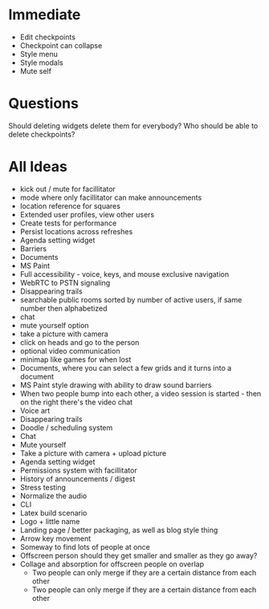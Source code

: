 # Immediate
* Edit checkpoints
* Checkpoint can collapse
* Style menu
* Style modals
* Mute self

# Questions

Should deleting widgets delete them for everybody?
Who should be able to delete checkpoints?

# All Ideas
* kick out / mute for facillitator
* mode where only facillitator can make announcements
* location reference for squares
* Extended user profiles, view other users
* Create tests for performance
* Persist locations across refreshes
* Agenda setting widget
* Barriers
* Documents
* MS Paint
* Full accessibility - voice, keys, and mouse exclusive navigation
* WebRTC to PSTN signaling
* Disappearing trails
* searchable public rooms sorted by number of active users, if same number then alphabetized
* chat
* mute yourself option
* take a picture with camera
* click on heads and go to the person
* optional video communication
* minimap like games for when lost
* Documents, where you can select a few grids and it turns into a document
* MS Paint style drawing with ability to draw sound barriers
* When two people bump into each other, a video session is started - then on the
  right there's the video chat
* Voice art
* Disappearing trails
* Doodle / scheduling system
* Chat
* Mute yourself
* Take a picture with camera + upload picture
* Agenda setting widget
* Permissions system with facillitator
* History of announcements / digest
* Stress testing
* Normalize the audio
* CLI
* Latex build scenario
* Logo + little name
* Landing page / better packaging, as well as blog style thing
* Arrow key movement
* Someway to find lots of people at once
* Offscreen person should they get smaller and smaller as they go away?
* Collage and absorption for offscreen people on overlap
  * Two people can only merge if they are a certain distance from each other
  * Two people can only merge if they are a certain distance from each other
